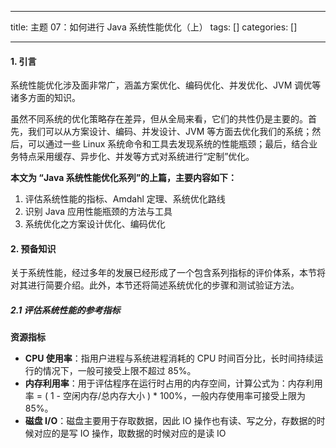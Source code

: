 
--- 
title:  主题 07：如何进行 Java 系统性能优化（上） 
tags: []
categories: [] 

---
#### 1. 引言

系统性能优化涉及面非常广，涵盖方案优化、编码优化、并发优化、JVM 调优等诸多方面的知识。

虽然不同系统的优化策略存在差异，但从全局来看，它们的共性仍是主要的。首先，我们可以从方案设计、编码、并发设计、JVM 等方面去优化我们的系统；然后，可以通过一些 Linux 系统命令和工具去发现系统的性能瓶颈；最后，结合业务特点采用缓存、异步化、并发等方式对系统进行“定制”优化。

**本文为 “Java 系统性能优化系列”的上篇，主要内容如下：**

 1. 评估系统性能的指标、Amdahl 定理、系统优化路线
 1. 识别 Java 应用性能瓶颈的方法与工具
 1. 系统优化之方案设计优化、编码优化

#### 2. 预备知识

关于系统性能，经过多年的发展已经形成了一个包含系列指标的评价体系，本节将对其进行简要介绍。此外，本节还将简述系统优化的步骤和测试验证方法。

##### **2.1 评估系统性能的参考指标**

**资源指标**

 - **CPU 使用率**：指用户进程与系统进程消耗的 CPU 时间百分比，长时间持续运行的情况下，一般可接受上限不超过 85%。
 - **内存利用率**：用于评估程序在运行时占用的内存空间，计算公式为：内存利用率 = ( 1 - 空闲内存/总内存大小 ) * 100%，一般内存使用率可接受上限为 85%。
 - **磁盘 I/O**：磁盘主要用于存取数据，因此 IO 操作也有读、写之分，存数据的时候对应的是写 IO 操作，取数据的时候对应的是读 IO
